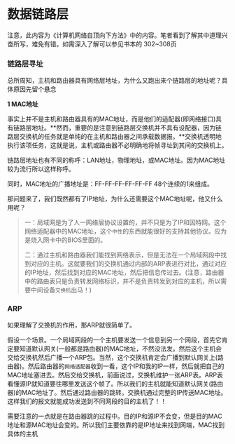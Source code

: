 # 数据链路层

注意，此内容为《计算机网络自顶向下方法》中的内容。笔者看到了解其中道理兴奋所写，难免有错。如需深入了解可以参见书本的 302~308页

### 链路层寻址

总所周知，主机和路由器具有网络层地址，为什么又跑出来个链路层的地址呢？具体原因先留个悬念



**1 MAC地址**

事实上并不是主机和路由器具有的MAC地址，而是他们的适配器(即网络接口)具有链路层地址。**然而，重要的是注意到链路层交换机并不具有设配器，因为链路层交换机的任务就是单纯的在主机和路由器之间承载数据报。**交换机透明地执行该项任务，这就是说，主机或路由器不必明确地将帧寻址到其间的交换机上。

链路层地址也有不同的称呼：LAN地址，物理地址，或MAC地址。因为MAC地址较为流行所以这样称呼。

同时，MAC地址的广播地址是：FF-FF-FF-FF-FF-FF 48个连续的1来组成。 



那问题来了，我们既然都有了IP地址，为什么还需要这个MAC地址呢，他又什么用呢？

> 一：局域网是为了人一网络层协议设置的，并不只是为了IP和因特网。这个网络适配器中的MAC地址，这个`中性`的东西就能很好的支持其他协议。应为是烧入网卡中的BIOS里面的。
>
> 二：通过主机和路由器我们能找到网络表示，但是无法在一个局域网段中找到对应的主机。这就要我们的交换机通过内部的ARP表进行对比，通过对应的IP地址，然后找到对应的MAC地址，然后把信息传过去。(注意，路由器中的路由表只是负责转发网络标识，并不是负责转发到对应的主机，所以需要中间设备`交换机`出马！)



### ARP

如果理解了交换机的作用，那ARP就很简单了。

假设一个场景。一个局域网段的一个主机要发送一个信息到另一个网段，首先它肯定要知道默认网关(一般都是路由器)的MAC地址，不然没法发。然后这个主机会交给交换机然后广播一个ARP包。当然，这个交换机肯定会广播到默认网关上(路由器)。然后路由器的`网络适配器`收到一看，这个IP和我的IP一样，然后就把自己的MAC地址塞进去。然后交给交换机，前面说过，交换机维护一张ARP表。ARP表看懂源IP就知道要往哪里发送这个帧了。所以我们的主机就能知道默认网关(路由器)的MAC地址了。然后通过路由器的跳转。交换机通过完整的IP传送MAC地址。这样我们的报文就能成功发送到不同网段的目的主机了！！

需要注意的一点就是在路由器跳的过程中。目的IP和源IP不会变，但是目的MAC地址和源MAC地址会变的。所以我们主要依靠的是IP地址来找到网端，MAC找到具体的主机
